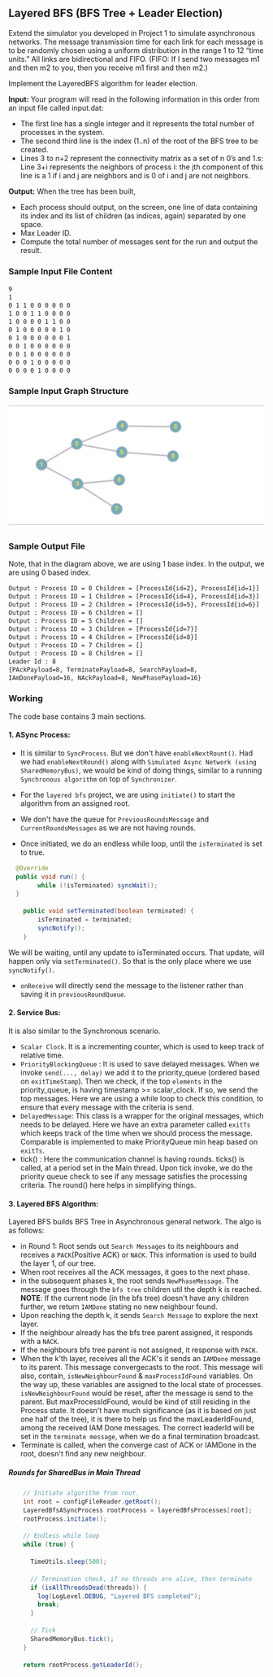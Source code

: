 ## Layered BFS (BFS Tree + Leader Election)

Extend the simulator you developed in Project 1 to simulate asynchronous networks. The message
transmission time for each link for each message is to be randomly chosen using a uniform distribution
in the range 1 to 12 “time units.” All links are bidirectional and FIFO. (FIFO: If I send two messages
m1 and then m2 to you, then you receive m1 first and then m2.)

Implement the LayeredBFS algorithm for leader election. 

**Input:**
Your program will read in the following information in this order from an input file called input.dat:
- The first line has a single integer and it represents the total number of processes in the system.
- The second third line is the index (1..n) of the root of the BFS tree to be created.
- Lines 3 to n+2 represent the connectivity matrix as a set of n 0’s and 1.s: Line 3+i represents the neighbors of process i: the jth component of this line is a 1 if i and j are neighbors and is 0 of i and j are not neighbors.

**Output:** When the tree has been built, 
- Each process should output, on the screen, one line of data containing its index and its list of children (as indices, again) separated by one space.
- Max Leader ID.
- Compute the total number of messages sent for the run and output the result.

### Sample Input File Content
```text
9
1
0 1 1 0 0 0 0 0 0 
1 0 0 1 1 0 0 0 0 
1 0 0 0 0 1 1 0 0 
0 1 0 0 0 0 0 1 0 
0 1 0 0 0 0 0 0 1 
0 0 1 0 0 0 0 0 0 
0 0 1 0 0 0 0 0 0 
0 0 0 1 0 0 0 0 0 
0 0 0 0 1 0 0 0 0
```

### Sample Input Graph Structure
![Graph](/docs/dc-algos-async/imgs/layered_bfs_sample_input.png)

### Sample Output File
Note, that in the diagram above, we are using 1 base index. In the output, we are using 0 based index.

```text
Output : Process ID = 0 Children = [ProcessId{id=2}, ProcessId{id=1}]
Output : Process ID = 1 Children = [ProcessId{id=4}, ProcessId{id=3}]
Output : Process ID = 2 Children = [ProcessId{id=5}, ProcessId{id=6}]
Output : Process ID = 6 Children = []
Output : Process ID = 5 Children = []
Output : Process ID = 3 Children = [ProcessId{id=7}]
Output : Process ID = 4 Children = [ProcessId{id=8}]
Output : Process ID = 7 Children = []
Output : Process ID = 8 Children = []
Leader Id : 8
{PAckPayload=8, TerminatePayload=8, SearchPayload=8, IAmDonePayload=16, NAckPayload=8, NewPhasePayload=16}
```



### Working

The code base contains 3 main sections.

#### 1. ASync Process:

- It is similar to `SyncProcess`. But we don't have `enableNextRount()`. 
Had we had `enableNextRound()` along with `Simulated Async Network (using SharedMemoryBus)`, we would be kind of 
doing things, similar to a running `Synchronous algorithm` on top of `Synchronizer`. 

- For the `layered bfs` project, we are using `initiate()` to start the algorithm from an assigned root.
- We don't have the queue for `PreviousRoundsMessage` and `CurrentRoundsMessages` as we are not having rounds.
- Once initiated, we do an endless while loop, until the `isTerminated` is set to true.
```java
  @Override
  public void run() {
        while (!isTerminated) syncWait();
  }

    public void setTerminated(boolean terminated) {
        isTerminated = terminated;
        syncNotify();
    }
```
We will be waiting, until any update to isTerminated occurs. That update, will happen only via `setTerminated()`.
So that is the only place where we use `syncNotify()`.

- `onReceive` will directly send the message to the listener rather than saving it in `previousRoundQueue`.

#### 2. Service Bus:

It is also similar to the Synchronous scenario. 
- `Scalar Clock`. It is a incrementing counter, which is used to keep track of relative time.
- `PriorityBlockingQueue` : It is used to save delayed messages. When we invoke `send(..., delay)` we add
it to the priority_queue (ordered based on `exitTimeStamp`). Then we check, if the top `elements` in the
priority_queue, is having timestamp >= scalar_clock. If so, we send the top messages. Here we are using a while
loop to check this condition, to ensure that every message with the criteria is send.
- `DelayedMessage`: This class is a wrapper for the original messages, which needs to be delayed. Here we have an
extra parameter called `exitTs` which keeps track of the time when we should process the message. Comparable is
implemented to make PriorityQueue min heap based on `exitTs`.
- tick() : Here the communication channel is having rounds. ticks() is called, at a period set in the Main thread.
Upon tick invoke, we do the priority queue check to see if any message satisfies the processing criteria. The round()
here helps in simplifying things.

#### 3. Layered BFS Algorithm:

Layered BFS builds BFS Tree in Asynchronous general network. The algo is as follows:
- in Round 1: Root sends out `Search Messages` to its neighbours and receives a `PACK`(Positive ACK) or `NACK`.
This information is used to build the layer 1, of our tree.
- When root receives all the ACK messages, it goes to the next phase.
- in the subsequent phases k, the root sends `NewPhaseMessage`. The message goes through the `bfs tree` children 
util the depth k is reached. **NOTE**: If the current node (in the bfs tree) doesn't have any children further, we return
`IAMDone` stating no new neighbour found.
- Upon reaching the depth k, it sends `Search Message` to explore the next layer.
- If the neighbour already has the bfs tree parent assigned, it responds with a `NACK`.
- If the neighbours bfs tree parent is not assigned, it response with `PACK`.
- When the k'th layer, receives all the ACK's it sends an `IAMDone` message to its parent. This message 
convergecasts to the root. This message will also, contain, `isNewNeighbourFound` & `maxProcessIdFound` variables.
On the way up, these variables are assigned to the local state of processes. `isNewNeighbourFound` would be reset,
after the message is send to the parent. But maxProcessIdFound, would be kind of still residing in the Process state.
It doesn't have much significance (as it is based on just one half of the tree), it is there to help us 
find the maxLeaderIdFound, among the received IAM Done messages.
The correct leaderId will be set in the `terminate message`, when we do a final termination broadcast.
- Terminate is called, when the converge cast of ACK or IAMDone in the root, doesn't find any new neighbour.

##### Rounds for SharedBus in  Main Thread 

```java
    // Initiate algorithm from root.
    int root = configFileReader.getRoot();
    LayeredBfsASyncProcess rootProcess = layeredBfsProcesses[root];
    rootProcess.initiate();

    // Endless while loop
    while (true) {

      TimeUtils.sleep(500);

      // Termination check, if no threads are alive, then terminate
      if (isAllThreadsDead(threads)) {
        log(LogLevel.DEBUG, "Layered BFS completed");
        break;
      }

      // Tick
      SharedMemoryBus.tick();
    }

    return rootProcess.getLeaderId();
```